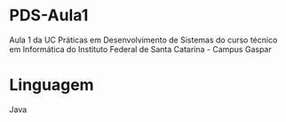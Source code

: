 # PDS-Aula1
Aula 1 da UC Práticas em Desenvolvimento de Sistemas do curso técnico em Informática do Instituto Federal de Santa Catarina - Campus Gaspar
# Linguagem
Java
